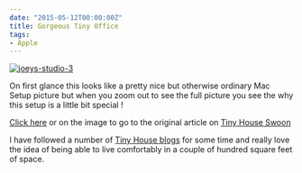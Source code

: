 ```yaml
---
date: "2015-05-12T00:00:00Z"
title: Gorgeous Tiny Office
tags:
- Apple
---
```


[![joeys-studio-3](http://ukmac.net/wp-content/uploads/2015/05/joeys-studio-3-200x300.jpg)](http://tinyhouseswoon.com/joeys-studio/)



On first glance this looks like a pretty nice but otherwise ordinary Mac Setup picture but when you zoom out to see the full picture you see the why this setup is a little bit special !


[Click here](http://tinyhouseswoon.com/joeys-studio/) or on the image to go to the original article on 
[Tiny House Swoon](http://tinyhouseswoon.com)

I have followed a number of 
[Tiny House blogs](http://thetinylife.com) for some time and really love the idea of being able to live comfortably in a couple of hundred square feet of space.

 
